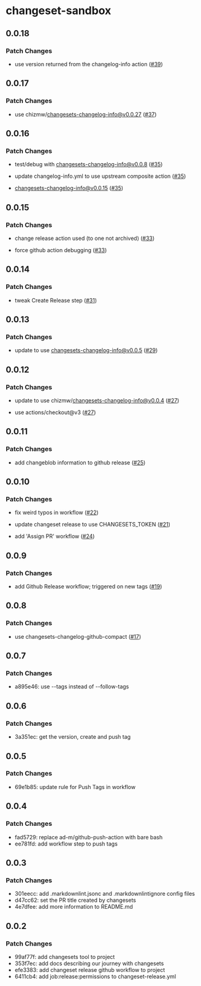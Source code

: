 # changeset-sandbox

## 0.0.18

### Patch Changes

- use version returned from the changelog-info action ([#39](https://github.com/chizmw/changeset-sandbox/pull/39))

## 0.0.17

### Patch Changes

- use chizmw/changesets-changelog-info@v0.0.27 ([#37](https://github.com/chizmw/changeset-sandbox/pull/37))

## 0.0.16

### Patch Changes

- test/debug with changesets-changelog-info@v0.0.8 ([#35](https://github.com/chizmw/changeset-sandbox/pull/35))

- update changelog-info.yml to use upstream composite action ([#35](https://github.com/chizmw/changeset-sandbox/pull/35))

- changesets-changelog-info@v0.0.15 ([#35](https://github.com/chizmw/changeset-sandbox/pull/35))

## 0.0.15

### Patch Changes

- change release action used (to one not archived) ([#33](https://github.com/chizmw/changeset-sandbox/pull/33))

- force github action debugging ([#33](https://github.com/chizmw/changeset-sandbox/pull/33))

## 0.0.14

### Patch Changes

- tweak Create Release step ([#31](https://github.com/chizmw/changeset-sandbox/pull/31))

## 0.0.13

### Patch Changes

- update to use changesets-changelog-info@v0.0.5 ([#29](https://github.com/chizmw/changeset-sandbox/pull/29))

## 0.0.12

### Patch Changes

- update to use chizmw/changesets-changelog-info@v0.0.4 ([#27](https://github.com/chizmw/changeset-sandbox/pull/27))

- use actions/checkout@v3 ([#27](https://github.com/chizmw/changeset-sandbox/pull/27))

## 0.0.11

### Patch Changes

- add changeblob information to github release ([#25](https://github.com/chizmw/changeset-sandbox/pull/25))

## 0.0.10

### Patch Changes

- fix weird typos in workflow ([#22](https://github.com/chizmw/changeset-sandbox/pull/22))

- update changeset release to use CHANGESETS_TOKEN ([#21](https://github.com/chizmw/changeset-sandbox/pull/21))

- add 'Assign PR' workflow ([#24](https://github.com/chizmw/changeset-sandbox/pull/24))

## 0.0.9

### Patch Changes

- add Github Release workflow; triggered on new tags ([#19](https://github.com/chizmw/changeset-sandbox/pull/19))

## 0.0.8

### Patch Changes

- use changesets-changelog-github-compact ([#17](https://github.com/chizmw/changeset-sandbox/pull/17))

## 0.0.7

### Patch Changes

- a895e46: use --tags instead of --follow-tags

## 0.0.6

### Patch Changes

- 3a351ec: get the version, create and push tag

## 0.0.5

### Patch Changes

- 69e1b85: update rule for Push Tags in workflow

## 0.0.4

### Patch Changes

- fad5729: replace ad-m/github-push-action with bare bash
- ee781fd: add workflow step to push tags

## 0.0.3

### Patch Changes

- 301eecc: add .markdownlint.jsonc and .markdownlintignore config files
- d47cc62: set the PR title created by changesets
- 4e7dfee: add more information to README.md

## 0.0.2

### Patch Changes

- 99af77f: add changesets tool to project
- 353f7ec: add docs describing our journey with changesets
- efe3383: add changeset release github workflow to project
- 6411cb4: add job:release:permissions to changeset-release.yml
